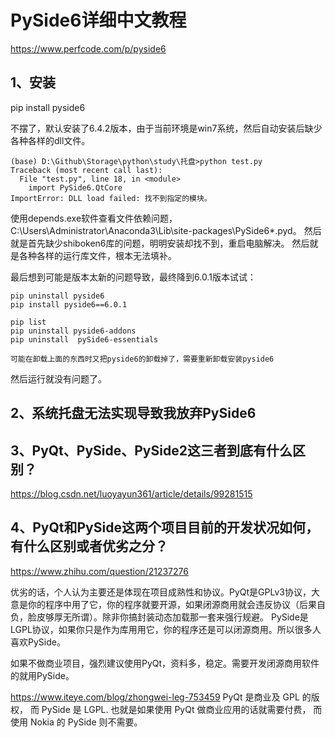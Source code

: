 # PySide6详细中文教程
https://www.perfcode.com/p/pyside6

## 1、安装
pip install pyside6

不摆了，默认安装了6.4.2版本，由于当前环境是win7系统，然后自动安装后缺少各种各样的dll文件。
```
(base) D:\Github\Storage\python\study\托盘>python test.py
Traceback (most recent call last):
  File "test.py", line 18, in <module>
    import PySide6.QtCore
ImportError: DLL load failed: 找不到指定的模块。
```
使用depends.exe软件查看文件依赖问题，C:\Users\Administrator\Anaconda3\Lib\site-packages\PySide6\*.pyd。
然后就是首先缺少shiboken6库的问题，明明安装却找不到，重启电脑解决。
然后就是各种各样的运行库文件，根本无法填补。

最后想到可能是版本太新的问题导致，最终降到6.0.1版本试试：
```
pip uninstall pyside6
pip install pyside6==6.0.1

pip list
pip uninstall pyside6-addons
pip uninstall  pySide6-essentials

可能在卸载上面的东西时又把pyside6的卸载掉了，需要重新卸载安装pyside6
```
然后运行就没有问题了。

## 2、系统托盘无法实现导致我放弃PySide6

## 3、PyQt、PySide、PySide2这三者到底有什么区别？
https://blog.csdn.net/luoyayun361/article/details/99281515

## 4、PyQt和PySide这两个项目目前的开发状况如何，有什么区别或者优劣之分？
https://www.zhihu.com/question/21237276

优劣的话，个人认为主要还是体现在项目成熟性和协议。PyQt是GPLv3协议，大意是你的程序中用了它，你的程序就要开源，如果闭源商用就会违反协议（后果自负，脸皮够厚无所谓）。除非你搞封装动态加载那一套来强行规避。
PySide是LGPL协议，如果你只是作为库用用它，你的程序还是可以闭源商用。所以很多人喜欢PySide。

如果不做商业项目，强烈建议使用PyQt，资料多，稳定。需要开发闭源商用软件的就用PySide。

https://www.iteye.com/blog/zhongwei-leg-753459
PyQt 是商业及 GPL 的版权， 而 PySide 是 LGPL.
也就是如果使用 PyQt 做商业应用的话就需要付费， 而使用 Nokia 的 PySide 则不需要。









